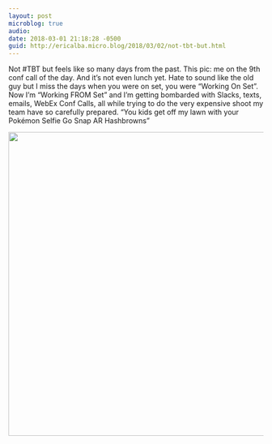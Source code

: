 ```yaml
---
layout: post
microblog: true
audio: 
date: 2018-03-01 21:18:28 -0500
guid: http://ericalba.micro.blog/2018/03/02/not-tbt-but.html
---
```

Not #TBT but feels like so many days from the past. 
This pic: me on the 9th conf call of the day. And it’s not even lunch yet. 
Hate to sound like the old guy but I miss the days when you were on set, you were “Working On Set”. Now I’m “Working FROM Set” and I’m getting bombarded with Slacks, texts, emails, WebEx Conf Calls, all while trying to do the very expensive shoot my team have so carefully prepared. “You kids get off my lawn with your Pokémon Selfie Go Snap AR Hashbrowns”

<img src="http://micro.ericalba.com/uploads/2018/96c3354a3e.jpg" width="600" height="600" />
